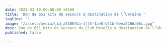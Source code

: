 ```yaml
---
date: 2022-03-10 00:00:00 +0100
title: 'Don de 651 kits de secours à destination de l’Ukraine '
tagline: ''
image: "/assets/media/cid_a53067ba-1ff5-4ae8-bf1b-6eea5266a65c.jpg"
desc: Don de 651 kits de secours du Club Moselle à destination de l’Ukraine
published: false

---
```

